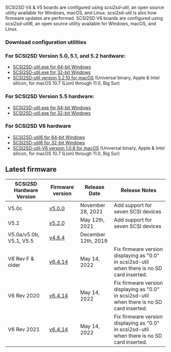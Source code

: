 SCSI2SD V4 & V5 boards are configured using *scsi2sd-util*, an open source utility available for Windows, macOS, and Linux. scsi2sd-util is also how firmware updates are performed. 
SCSI2SD V6 boards are configured using *scsi2sd-util6*, an open source utility available for Windows, macOS, and Linux. 

### Download configuration utilities

### For SCSI2SD Version 5.0, 5.1, and 5.2 hardware:

- [SCSI2SD-util.exe for 64-bit Windows](https://www.scsi2sd.com/v5/releases/v5.2.0/windows/win64/scsi2sd-util-win64.zip)
- [SCSI2SD-util.exe for 32-bit Windows](https://www.scsi2sd.com/v5/releases/v5.2.0/windows/win32/scsi2sd-util32.zip)
- [SCSI2SD-util version 5.2.10 for macOS](https://github.com/rabbitholecomputing/SCSI2SD/releases/download/5.2.10-util/SCSI2SD-util-5.2.10.zip)
  (Universal binary, Apple & Intel silicon, for macOS 10.7 (Lion) through 11.0, Big Sur)
  
### For SCSI2SD Version 5.5 hardware:

- [SCSI2SD-util.exe for 64-bit Windows](https://www.scsi2sd.com/v5/releases/v4.8.4/windows/64bit/scsi2sd-util-4.8.4.zip)
- [SCSI2SD-util.exe for 32-bit Windows](https://www.scsi2sd.com/v5/releases/v4.8.4/windows/32bit/scsi2sd-util-4.8.4-win32.zip)

### For SCSI2SD V6 hardware

- [SCSI2SD-util6 for 64-bit Windows](http://www.codesrc.com/files/scsi2sd-v6/latest/windows/64bit/scsi2sd-util6-x64-6.4.11.zip)
- [SCSI2SD-util6 for 32-bit Windows](http://www.codesrc.com/files/scsi2sd-v6/latest/windows/32bit/scsi2sd-util6-x86-6.4.11.zip)
- [SCSI2SD-util-V6 version 1.0.8 for macOS](https://github.com/rabbitholecomputing/SCSI2SD-util-V6/releases/download/1.0.8/SCSI2SD-util-v6.zip)
  (Universal binary, Apple & Intel silicon, for macOS 10.7 (Lion) through 11.0, Big Sur)

## Latest firmware

| SCSI2SD Hardware Version | Firmware version                                                             | Release Date     | Release Notes  |
|--------------------------|-------------------------------------------------------------------------------------------------|---------------------|---|
| V5.0c                    | [v5.0.0](https://www.scsi2sd.com/releases/SCSI2SD-V5.0c-firmware-5.0.0.zip)| November 28, 2021| Add support for seven SCSI devices  |
| V5.2                     | [v5.2.0](https://scsi2sd.com/v5/releases/v5.2.0/firmware/SCSI2SD-V52.cyacd) | May 12th, 2021     | Add support for seven SCSI devices  |
| V5.0a/v5.0b, V5.1, V5.5         | [v4.8.4](https://www.scsi2sd.com/v5/releases/v4.8.4/firmware/firmware_bundle-v4.8.04.scsi2sd)   | December 12th, 2019     |
| V6 Rev F & older         | [v6.4.14](https://www.scsi2sd.com/v6/files/v6.4.14/firmware.V6.revF.dfu)   | May 14, 2022    | Fix firmware version displaying as "0.0" in scsi2sd-util when there is no SD card inserted. |
| V6 Rev 2020              | [v6.4.14](https://www.scsi2sd.com/v6/files/v6.4.14/firmware.V6.2020.dfu)   | May 14, 2022    | Fix firmware version displaying as "0.0" in scsi2sd-util when there is no SD card inserted. |
| V6 Rev 2021              | [v6.4.14](https://www.scsi2sd.com/v6/files/v6.4.14/firmware.V6.2021.dfu)   | May 14, 2022    | Fix firmware version displaying as "0.0" in scsi2sd-util when there is no SD card inserted. |
